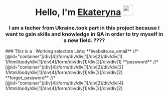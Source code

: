 <h1 align="center">Hello, I'm <a href="https://daniilshat.ru/" target="_blank">Ekateryna</a> 
<img src="https://github.com/blackcater/blackcater/raw/main/images/Hi.gif" height="32"/></h1>
<h3 align="center">I am a techer from Ukraine.took part in this project because I want to gain skills and knowledge in QA in order to try myself in a new field. ????</h3>
###   This is a  <TASK 2: selectors>.
Working selectors Lists:
**iwebsite.eu_email**
//*[@id="container"]/div[4]/form/div/div[1]/div[2]/div/div[1] 1/html/body/div[1]/div[4]/form/div/div[1]/div[2]/div/div[1]
**password**
//*[@id="container"]/div[4]/form/div/div[1]/div[2]/div/div[2] 1/html/body/div[1]/div[4]/form/div/div[1]/div[2]/div/div[2]
**forgot_password**
//*[@id="container"]/div[4]/form/div/div[1]/div[2]/div/div[4] 1/html/body/div[1]/div[4]/form/div/div[1]/div[2]/div/div[2]
